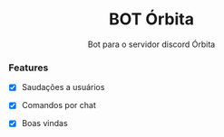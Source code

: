 <h1 align="center">BOT Órbita</h1>
<p align="center">Bot para o servidor discord Órbita</p>



### Features

- [x] Saudações a usuários
- [x] Comandos por chat
- [x] Boas vindas

